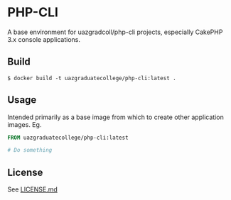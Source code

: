 # PHP-CLI

A base environment for uazgradcoll/php-cli projects, especially CakePHP 3.x console applications.

## Build

```
$ docker build -t uazgraduatecollege/php-cli:latest .
```

## Usage

Intended primarily as a base image from which to create other application images. Eg.

```Dockerfile
FROM uazgraduatecollege/php-cli:latest

# Do something
```

## License

See [LICENSE.md](LICENSE.md)
